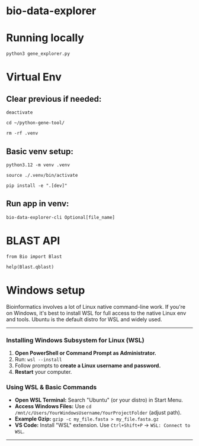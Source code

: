 # bio-data-explorer

# Running locally

```python3 gene_explorer.py```

# Virtual Env

## Clear previous if needed:

```deactivate```

```cd ~/python-gene-tool/```

```rm -rf .venv```

## Basic venv setup:

```python3.12 -m venv .venv```

```source ./.venv/bin/activate```

```pip install -e ".[dev]"```

## Run app in venv:

```bio-data-explorer-cli Optional[file_name]```

# BLAST API

```from Bio import Blast```

```help(Blast.qblast)```

# Windows setup

Bioinformatics involves a lot of Linux native command-line work. If you're on Windows, 
it's best to install WSL for full access to the native Linux env and tools. Ubuntu 
is the default distro for WSL and widely used.

---

### Installing Windows Subsystem for Linux (WSL)

1.  **Open PowerShell or Command Prompt as Administrator.**
2.  Run: `wsl --install`
3.  Follow prompts to **create a Linux username and password.**
4.  **Restart** your computer.

### Using WSL & Basic Commands

* **Open WSL Terminal:** Search "Ubuntu" (or your distro) in Start Menu.
* **Access Windows Files:** Use `cd /mnt/c/Users/YourWindowsUsername/YourProjectFolder` (adjust path).
* **Example Gzip:** `gzip -c my_file.fasta > my_file.fasta.gz`
* **VS Code:** Install "WSL" extension. Use `Ctrl+Shift+P` -> `WSL: Connect to WSL`.

---
